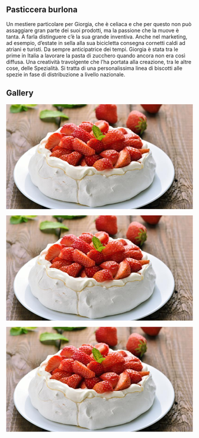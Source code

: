﻿## Pasticcera burlona

Un mestiere particolare per Giorgia, che è celiaca e che per questo non può assaggiare gran parte dei suoi prodotti, ma la passione che la muove è tanta. A farla distinguere c’è la sua grande inventiva. Anche nel marketing, ad esempio, d’estate in sella alla sua bicicletta consegna cornetti caldi ad atriani e turisti. Da sempre anticipatrice dei tempi. Giorgia è stata tra le prime in Italia a lavorare la pasta di zucchero quando ancora non era così diffusa. Una creatività travolgente che l’ha portata alla creazione, tra le altre cose, delle Spezialità. Si tratta di una personalissima linea di biscotti alle spezie in fase di distribuzione a livello nazionale.

## Gallery

![Pasticcera burlona](./assets/images/pavlova.jpg)

![Pasticcera burlona](./assets/images/pavlova.jpg)

![Pasticcera burlona](./assets/images/pavlova.jpg)